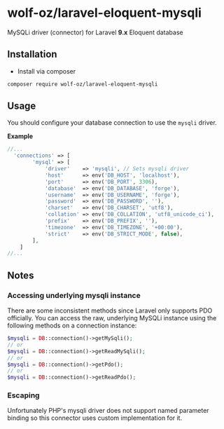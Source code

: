 # wolf-oz/laravel-eloquent-mysqli
MySQLi driver (connector) for Laravel **9.x** Eloquent database

## Installation

- Install via composer

```sh
composer require wolf-oz/laravel-eloquent-mysqli
```

## Usage

You should configure your database connection to use the ```mysqli``` driver.

**Example**
```php
//...
  'connections' => [
        'mysql' => [
            'driver'    => 'mysqli', // Sets mysqli driver
            'host'      => env('DB_HOST', 'localhost'),
            'port'      => env('DB_PORT', 3306),
            'database'  => env('DB_DATABASE', 'forge'),
            'username'  => env('DB_USERNAME', 'forge'),
            'password'  => env('DB_PASSWORD', ''),
            'charset'   => env('DB_CHARSET', 'utf8'),
            'collation' => env('DB_COLLATION', 'utf8_unicode_ci'),
            'prefix'    => env('DB_PREFIX', ''),
            'timezone'  => env('DB_TIMEZONE', '+00:00'),
            'strict'    => env('DB_STRICT_MODE', false),
        ],
    ]
//...
```

## Notes

### Accessing underlying mysqli instance
There are some inconsistent methods since Laravel only supports PDO officially.
You can access the raw, underlying MySQLi instance using the following methods on a connection instance:

```php
$mysqli = DB::connection()->getMySqli();
// or
$mysqli = DB::connection()->getReadMySqli();
// or
$mysqli = DB::connection()->getPdo();
// or
$mysqli = DB::connection()->getReadPdo();
```

### Escaping

Unfortunately PHP's mysqli driver does not support named parameter binding so this connector uses custom implementation for it.

